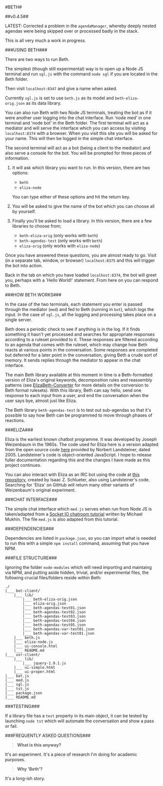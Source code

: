 #BETH#

##v0.4.5##

LATEST: Corrected a problem in the `agendaManager`, whereby deeply nested agendas were being skipped over or processed badly in the stack.

This is all very much a work in progress.


###USING BETH###

There are two ways to run Beth.

The simplest (though still experimental) way is to open up a Node JS terminal and run `sgl.js` with the command `node sgl` if you are located in the Beth folder.

Then visit `localhost:8347` and give a name when asked.

Currently `sgl.js` is set to use `beth.js` as its model and `beth-eliza-orig.json` as its data library.

You can also run Beth with two Node JS terminals, treating the bot as if it were another user logging into the chat interface. Run 'node med' in one terminal and 'node bot' in the Beth folder. The first terminal will act as a mediator and will serve the interface which you can access by visiting `localhost:8374` with a browser. When you visit this site you will be asked for your name. This will then be logged in the simple chat interface.

The second terminal will act as a bot (being a client to the mediator) and also serve a console for the bot. You will be prompted for three pieces of information.

1. It will ask which library you want to run. In this version, there are two options:
   - `beth`
   - `eliza-node`

   You can type either of these options and hit the return key.

2. You will be asked to give the name of the bot which you can choose all by yourself.
 
3. Finally you'll be asked to load a library. In this version, there are a few libraries to choose from;
   - `beth-eliza-orig`	(only works with `beth`)
   - `beth-agendas-test` (only works with `beth`)
   - `eliza-orig`		(only works with `eliza-node`)
	
Once you have answered these questions, you are almost ready to go. Visit (in a separate tab, window, or browser) `localhost:8375` and this will trigger the bot into action.

Back in the tab on which you have loaded `localhost:8374`, the bot will greet you, perhaps with a 'Hello World!' statement. From here on you can respond to Beth.

###HOW BETH WORKS###

In the case of the two terminals, each statement you enter is passed through the mediator (`med`) and fed to Beth (running in `bot`), which logs the input. In the case of `sgl.js`, all the logging and processing takes place on a single server.

Beth does a periodic check to see if anything is in the log. If it finds something it hasn't yet processed and searches for appropriate responses according to a ruleset provided to it. These responses are filtered according to an agenda that comes with the ruleset, which may change how Beth reacts at various points in the conversation. Some responses are completed but deferred for a later point in the conversation, giving Beth a crude sort of memory. It sends replies through the mediator to appear in the chat interface.

The main Beth library available at this moment in time is a Beth-formatted version of Eliza's original keywords, decomposition rules and reassembly patterns (see [ElizaBeth-Converter](https://github.com/guypursey/ElizaBeth-Converter) for more details on the conversion to Beth format rulesets). With this library, Beth can say hello, send one response to each input from a user, and end the conversation when the user says bye, almost just like Eliza.

The Beth library `beth-agendas-test` is to test out sub-agendas so that it's possible to say how Beth can be programmed to move through phases of reactions.

###ELIZA###

Eliza is the earliest known chatbot programme. It was developed by Joseph Weizenbaum in the 1960s. The code used for Eliza here is a version adapted from the open source code [here](http://www.masswerk.at/elizabot/eliza.html) provided by Norbert Landsteiner, dated 2005. Landsteiner's code is object-oriented JavaScript. I hope to release fuller documentation regarding this and the changes I have made as this project continues.

You can also interact with Eliza as an IRC bot using the code at [this repository](https://github.com/isaacs/node-eliza), created by Isaac Z. Schlueter, also using Landsteiner's code. Searching for 'Eliza' on GitHub will return many other variants of Weizenbaum's original experiment.

###CHAT INTERFACE###

The simple chat interface which `med.js` serves when run from Node JS is taken/adapted from a [Socket IO chatroom tutorial](http://psitsmike.com/2011/09/node-js-and-socket-io-chat-tutorial/) written by Michael Mukhin. The file `med.js` is also adapted from this tutorial.

###DEPENDENCIES###

Dependencies are listed in `package.json`, so you can import what is needed to run this with a simple `npm install` command, assuming that you have NPM.

###FILE STRUCTURE###

Ignoring the folder `node-modules` which will need importing and maintaing via NPM, and putting aside hidden, trivial, and/or experimental files, the following crucial files/folders reside within Beth:

	./
	|___ bot-client/
		|___ lib/
			|___ beth-eliza-orig.json
			|___ eliza-orig.json
			|___ beth-agendas-test01.json
			|___ beth-agendas-test02.json
			|___ beth-agendas-test03.json
			|___ beth-agendas-test04.json
			|___ beth-agendas-test05.json
			|___ beth-agendas-var-test01.json
			|___ beth-agendas-var-test01.json
        |___ beth.js
		|___ eliza-node.js
		|___ ui-console.html
		|___ README.md
	|___ usr-client/
		|___ lib/
			|___ jquery-1.9.1.js
		|___ ui-simple.html
		|___ ui-proper.html
	|___ bot.js
	|___ med.js
	|___ sgl.js
	|___ tst.js
	|___ package.json
	|___ README.md


###TESTING###

If a library file has a `test` property in its main object, it can be tested by launching `node tst` which will automate the conversation and show a pass or fail. 


###FREQUENTLY ASKED QUESTIONS###

> **What is this anyway?**

It's an experiment. It's a piece of research I'm doing for academic purposes.

> **Why 'Beth'?**

It's a long-ish story.

